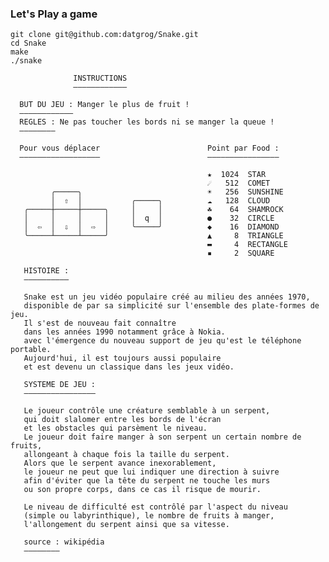 ### Let's Play a game

```
git clone git@github.com:datgrog/Snake.git
cd Snake
make
./snake
```

                  INSTRUCTIONS
                  ――――――――――――

      BUT DU JEU : Manger le plus de fruit !
      ――――――――――――
      REGLES : Ne pas toucher les bords ni se manger la queue !
      ――――――――    

      Pour vous déplacer                        Point par Food :                
      ――――――――――――――――――                        ――――――――――――――――

                                                ★  1024  STAR
                                                ☄   512  COMET
             ╭─────╮                            ☀   256  SUNSHINE
             │  ⇧  │           ╭─────╮          ☁   128  CLOUD
       ╭─────┼─────┼─────╮     │     │          ☘    64  SHAMROCK
       │     │     │     │     │  q  │          ●    32  CIRCLE
       │  ⇦  │  ⇩  │  ⇨  │     ╰─────╯          ◆    16  DIAMOND
       ╰─────┴─────┴─────╯                      ▲     8  TRIANGLE
                                                ▬     4  RECTANGLE
                                                ▪     2  SQUARE      
       
       HISTOIRE :   
       ――――――――――

       Snake est un jeu vidéo populaire créé au milieu des années 1970, 
       disponible de par sa simplicité sur l'ensemble des plate-formes de jeu.
       Il s'est de nouveau fait connaître 
       dans les années 1990 notamment grâce à Nokia.
       avec l'émergence du nouveau support de jeu qu'est le téléphone portable. 
       Aujourd'hui, il est toujours aussi populaire 
       et est devenu un classique dans les jeux vidéo. 

       SYSTEME DE JEU :
       ――――――――――――――――

       Le joueur contrôle une créature semblable à un serpent, 
       qui doit slalomer entre les bords de l'écran 
       et les obstacles qui parsèment le niveau. 
       Le joueur doit faire manger à son serpent un certain nombre de fruits, 
       allongeant à chaque fois la taille du serpent. 
       Alors que le serpent avance inexorablement, 
       le joueur ne peut que lui indiquer une direction à suivre
       afin d'éviter que la tête du serpent ne touche les murs
       ou son propre corps, dans ce cas il risque de mourir.

       Le niveau de difficulté est contrôlé par l'aspect du niveau 
       (simple ou labyrinthique), le nombre de fruits à manger, 
       l'allongement du serpent ainsi que sa vitesse.

       source : wikipédia
       ――――――――
